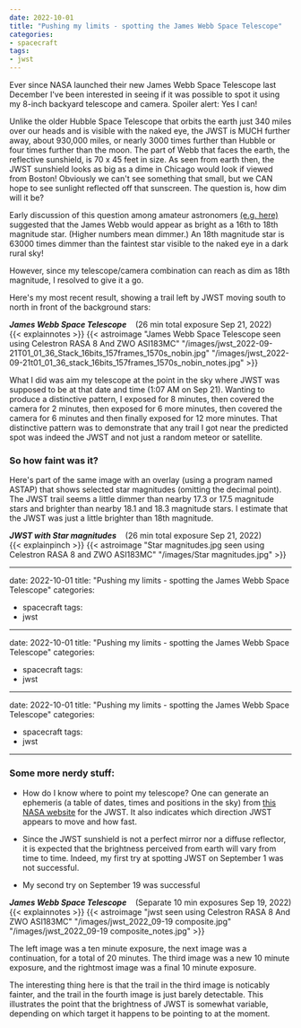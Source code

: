 ```yaml
---
date: 2022-10-01
title: "Pushing my limits - spotting the James Webb Space Telescope"
categories:
- spacecraft
tags:
- jwst
---
```

Ever since NASA launched their new James Webb Space Telescope last December I've been interested 
in seeing if it was possible to spot it using my 8-inch backyard telescope and camera.  Spoiler alert: Yes I can!


<!--more-->
Unlike the older Hubble Space Telescope that orbits the earth just 340 miles over our heads and is visible with the naked eye, the JWST is  MUCH further away, about 930,000 miles, or nearly 3000 times further than Hubble or four times further than the moon.   The part of Webb that faces the earth, the reflective sunshield, is 70 x 45 feet in size.  As seen from earth then, the JWST sunshield looks as big as a dime in Chicago would look if viewed from Boston!  Obviously we can't see something that small, but we CAN hope to see sunlight reflected off that sunscreen.  The question is, how dim will it be?

Early discussion of this question among amateur astronomers [(e.g. here)](https://astronomy.stackexchange.com/questions/46744/will-the-james-webb-space-telescope-be-visible-from-earth) suggested that the James Webb would appear as bright as
a 16th to 18th magnitude star.  (Higher numbers mean dimmer.) An 18th magnitude star is 63000 times dimmer than the faintest star visible to the naked eye in a dark rural sky!

However, since my telescope/camera combination can reach
as dim as 18th magnitude, I resolved to give it a go.  

Here's my most recent result, showing a trail left by JWST moving south to north in front of the background stars:

_**James Webb Space Telescope**_  &nbsp;&nbsp; (26 min total exposure Sep 21, 2022)<br>
{{< explainnotes >}}
{{< astroimage "James Webb Space Telescope seen using Celestron RASA 8 And ZWO ASI183MC" "/images/jwst_2022-09-21T01_01_36_Stack_16bits_157frames_1570s_nobin.jpg" "/images/jwst_2022-09-21t01_01_36_stack_16bits_157frames_1570s_nobin_notes.jpg" >}}<br>

What I did was aim my telescope at the point in the sky where JWST was supposed to be at that date and time (1:07 AM on Sep 21). Wanting to produce a distinctive pattern, I exposed for 8 minutes, then covered the camera for 2 minutes, then exposed for 6 more minutes, then covered the camera for 6 minutes and then finally exposed for 12 more minutes. That  distinctive pattern was to demonstrate that any trail I got near the predicted spot was indeed the JWST and not just a random meteor or satellite.

### So how faint was it?  

Here's part of the same image with an overlay (using a program named ASTAP) that shows selected star magnitudes (omitting the decimal point). The JWST trail seems a little dimmer than nearby 17.3 or 17.5 magnitude stars and brighter than nearby 18.1 and 18.3 magnitude stars.  I estimate that the JWST was just a little brighter than 18th magnitude.

_**JWST with Star magnitudes**_  &nbsp;&nbsp; (26 min total exposure Sep 21, 2022)<br>
{{< explainpinch >}}
{{< astroimage "Star magnitudes.jpg seen using Celestron RASA 8 and ZWO ASI183MC" "/images/Star magnitudes.jpg" >}}

---
date: 2022-10-01
title: "Pushing my limits - spotting the James Webb Space Telescope"
categories:
- spacecraft
tags:
- jwst
------
date: 2022-10-01
title: "Pushing my limits - spotting the James Webb Space Telescope"
categories:
- spacecraft
tags:
- jwst
------
date: 2022-10-01
title: "Pushing my limits - spotting the James Webb Space Telescope"
categories:
- spacecraft
tags:
- jwst
--------
### Some more nerdy stuff:

- How do I know where to point my telescope?  One can generate an ephemeris (a table of dates, times and positions in the sky) from [this NASA website](https://ssd.jpl.nasa.gov/horizons/app.html#/) for the JWST.  It also indicates which direction JWST appears to move and how fast.

- Since the JWST sunshield is not a perfect mirror nor a diffuse reflector, it is expected that the brightness perceived from earth will vary from time to time.  Indeed, my first try at spotting JWST on September 1 was not successful.

- My second try on September 19 was successful

_**James Webb Space Telescope**_  &nbsp;&nbsp; (Separate 10 min exposures Sep 19, 2022)<br>
{{< explainnotes >}}
{{< astroimage "jwst seen using Celestron RASA 8 And ZWO ASI183MC" "/images/jwst_2022_09-19 composite.jpg" "/images/jwst_2022_09-19 composite_notes.jpg" >}}<br>


The left image was a ten minute exposure, the next image was a continuation, for a total of 20 minutes. The third image was a new 10 minute exposure, and the rightmost image was a final 10 minute exposure.

The interesting thing here is that the trail in the third image is noticably fainter, and the trail in the fourth image is just barely detectable. This illustrates the point that the brightness of JWST is somewhat variable, depending on which target it happens to be pointing to at the moment.